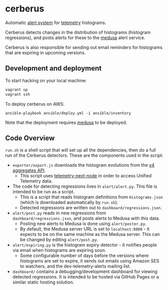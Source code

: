 cerberus
========

Automatic [alert system](http://mozilla.github.io/cerberus/dashboard/) for [telemetry](http://telemetry.mozilla.org/) histograms.

Cerberus detects changes in the distribution of histograms (histogram regressions), and posts alerts for these to the [medusa](https://github.com/mozilla/medusa) alert service.

Cerberus is also responsible for sending out email reminders for histograms that are expiring in upcoming versions.

Development and deployment
--------------------------

To start hacking on your local machine:
```bash
vagrant up
vagrant ssh
```

To deploy cerberus on AWS:
```
ansible-playbook ansible/deploy.yml -i ansible/inventory
```

Note that the deployment requires [medusa](https://github.com/mozilla/medusa) to be deployed.


Code Overview
-------------

`run.sh` is a shell script that will set up all the dependencies, then do a full run of the Cerberus detectors. These are the components used in the script:

* `exporter/export.js` downloads the histogram evolutions from the [v4 aggregates API](https://github.com/mozilla/python_mozaggregator).
  * This script uses [telemetry-next-node](https://www.npmjs.com/package/telemetry-next-node) in order to access Unified Telemetry data.
* The code for detecting regressions lives in `alert/alert.py`. This file is intended to be run as a script.
  * This is a script that reads histogram definitions from `Histograms.json` (which is downloaded automatically by `run.sh`).
  * Detected regressions are written out to `dashboard/regressions.json`.
* `alert/post.py` reads in new regressions from `dashboard/regressions.json`, and posts alerts to Medusa with this data.
  * Posting new alerts to Medusa is done using `alert/poster.py`.
  * By default, the Medusa server URL is set to `localhost:8080` - it expects to be on the same machine as the Medusa server. This can be changed by editing `alert/post.py`.
* `alert/expiring.py` is the histogram expiry detector - it notifies people via email when histograms are expiring soon.
  * Some configurable number of days before the versions where histograms are set to expire, it sends out emails using Amazon SES to watchers, and the dev-telemetry-alerts mailing list.
* `dashboard/` contains a debugging/development dashboard for viewing detected regressions. It is intended to be hosted via GitHub Pages or a similar static hosting solution.
